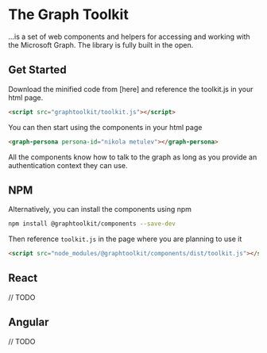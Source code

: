 # The Graph Toolkit

...is a set of web components and helpers for accessing and working with the Microsoft Graph. The library is fully built in the open. 

## Get Started

Download the minified code from [here] and reference the toolkit.js in your html page. 

```html
<script src="graphtoolkit/toolkit.js"></script>
```

You can then start using the components in your html page

```html
<graph-persona persona-id="nikola metulev"></graph-persona>
```

All the components know how to talk to the graph as long as you provide an authentication context they can use.


## NPM
Alternatively, you can install the components using npm

```bash
npm install @graphtoolkit/components --save-dev
```

Then reference `toolkit.js` in the page where you are planning to use it

```html
<script src="node_modules/@graphtoolkit/components/dist/toolkit.js"></script>
```

## React

// TODO

## Angular

// TODO
